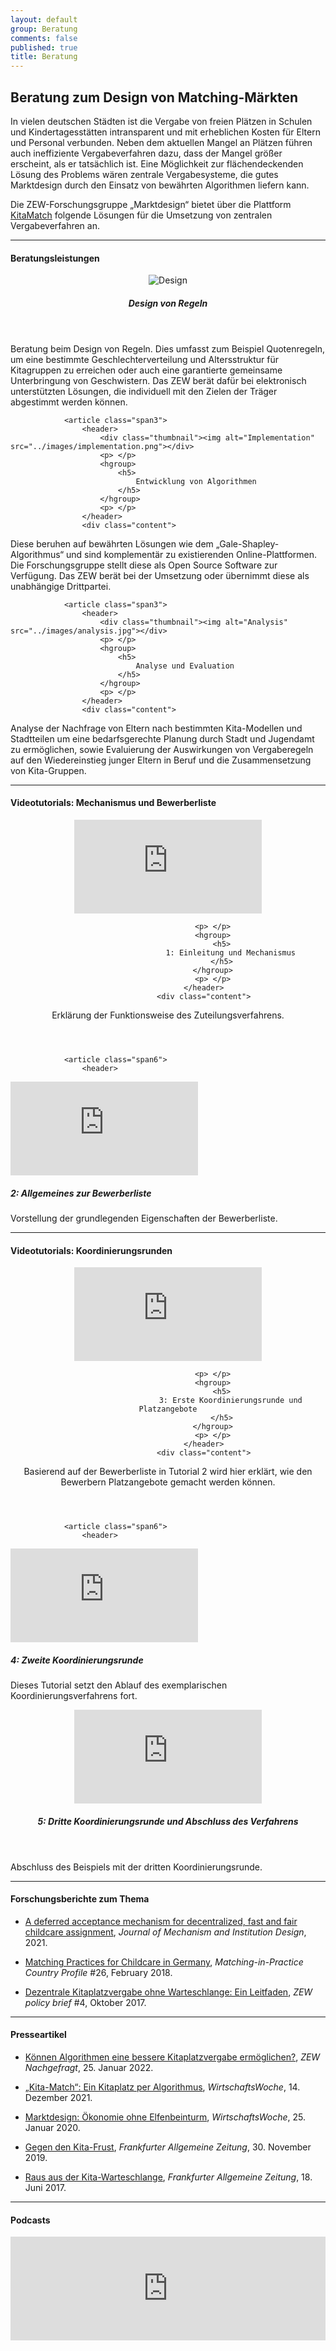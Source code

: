 ```yaml
---
layout: default
group: Beratung
comments: false
published: true
title: Beratung
---
```




## Beratung zum Design von Matching-Märkten

In vielen deutschen Städten ist die Vergabe von freien Plätzen in Schulen und Kindertagesstätten intransparent und mit erheblichen Kosten für Eltern und Personal verbunden. Neben dem aktuellen Mangel an Plätzen führen auch ineffiziente Vergabeverfahren dazu, dass der Mangel größer erscheint, als er tatsächlich ist. Eine Möglichkeit zur flächendeckenden Lösung des Problems wären zentrale Vergabesysteme, die gutes Marktdesign durch den Einsatz von bewährten Algorithmen liefern kann. 

Die ZEW-Forschungsgruppe „Marktdesign“ bietet über die Plattform <a href="https://kitamatch.com">KitaMatch</a> folgende Lösungen für die Umsetzung von zentralen Vergabeverfahren an.


***

#### Beratungsleistungen

<p> </p>

<footer class="row-fluid">
				<article class="span3">
					<header>
						<div class="thumbnail"><img alt="Design" src="../images/design.png"></div>
						<p> </p>
						<hgroup>
							<h5>
								Design von Regeln
							</h5>
						</hgroup>
						<p> </p>
					</header>
					<div class="content">
<p>Beratung beim Design von Regeln. Dies umfasst zum Beispiel Quotenregeln, um eine bestimmte Geschlechterverteilung und Altersstruktur für Kitagruppen zu erreichen oder auch eine garantierte gemeinsame Unterbringung von Geschwistern. Das ZEW berät dafür bei elektronisch unterstützten Lösungen, die individuell mit den Zielen der Träger abgestimmt werden können.
</p>
					</div>
				</article>



				<article class="span3">
					<header>
						<div class="thumbnail"><img alt="Implementation" src="../images/implementation.png"></div>
						<p> </p>
						<hgroup>
							<h5>
								Entwicklung von Algorithmen
							</h5>
						</hgroup>
						<p> </p>
					</header>
					<div class="content">
<p>Diese beruhen auf bewährten Lösungen wie dem „Gale-Shapley-Algorithmus“ und sind komplementär zu existierenden Online-Plattformen. Die Forschungsgruppe stellt diese als Open Source Software zur Verfügung. Das ZEW berät bei der Umsetzung oder übernimmt diese als unabhängige Drittpartei. <!--anhand der vollkommen anonymisierten Ranglisten der einzelnen Träger und der von der Stadt erfassten, anonymisierten Ranglisten der Eltern.-->
</p>
					</div>
				</article>



				<article class="span3">
					<header>
						<div class="thumbnail"><img alt="Analysis" src="../images/analysis.jpg"></div>
						<p> </p>
						<hgroup>
							<h5>
								Analyse und Evaluation
							</h5>
						</hgroup>
						<p> </p>
					</header>
					<div class="content">
<p>Analyse der Nachfrage von Eltern nach bestimmten Kita-Modellen und Stadtteilen um eine bedarfsgerechte Planung durch Stadt und Jugendamt zu ermöglichen, sowie Evaluierung der Auswirkungen von Vergaberegeln auf den Wiedereinstieg junger Eltern in Beruf  und die Zusammensetzung von Kita-Gruppen.
</p>
					</div>
				</article>

</footer>


***


#### Videotutorials: Mechanismus und Bewerberliste

<p> </p>

<footer class="row-fluid">
				<article class="span6">
					<header>			
<div class="thumbnail">
<div class="embed-responsive embed-responsive-16by9">
<iframe class="embed-responsive-item" src="https://player.vimeo.com/video/360373073" allowfullscreen frameborder="0"></iframe>
</div>
</div>

						<p> </p>
						<hgroup>
							<h5>
								1: Einleitung und Mechanismus
							</h5>
						</hgroup>
						<p> </p>
					</header>
					<div class="content">
<p>Erklärung der Funktionsweise des Zuteilungsverfahrens.
</p>
					</div>
				</article>



				<article class="span6">
					<header>
<div class="thumbnail">
<div class="embed-responsive embed-responsive-16by9">
<iframe class="embed-responsive-item" src="https://player.vimeo.com/video/360375744" allowfullscreen frameborder="0"></iframe>
</div>
</div>
						<p> </p>
						<hgroup>
							<h5>
								2: Allgemeines zur Bewerberliste
							</h5>
						</hgroup>
						<p> </p>
					</header>
					<div class="content">
<p>Vorstellung der grundlegenden Eigenschaften der Bewerberliste.
</p>
					</div>
				</article>


</footer>


***

#### Videotutorials: Koordinierungsrunden

<p> </p>

<footer class="row-fluid">
				<article class="span6">
					<header>			
<div class="thumbnail">
<div class="embed-responsive embed-responsive-16by9">
<iframe class="embed-responsive-item" src="https://player.vimeo.com/video/360375869" allowfullscreen frameborder="0"></iframe>
</div>
</div>

						<p> </p>
						<hgroup>
							<h5>
								3: Erste Koordinierungsrunde und Platzangebote
							</h5>
						</hgroup>
						<p> </p>
					</header>
					<div class="content">
<p>Basierend auf der Bewerberliste in Tutorial 2 wird hier erklärt, wie den Bewerbern Platzangebote gemacht werden können.
</p>
					</div>
				</article>

				<article class="span6">
					<header>
<div class="thumbnail">
<div class="embed-responsive embed-responsive-16by9">
<iframe class="embed-responsive-item" src="https://player.vimeo.com/video/360376092" allowfullscreen frameborder="0"></iframe>
</div>
</div>
						<p> </p>
						<hgroup>
							<h5>
								4: Zweite Koordinierungsrunde
							</h5>
						</hgroup>
						<p> </p>
					</header>
					<div class="content">
<p>Dieses Tutorial setzt den Ablauf des exemplarischen Koordinierungsverfahrens fort.
</p>
					</div>
				</article>

</footer>

<p> </p>

<footer class="row-fluid">
				<article class="span6">
					<header>
<div class="thumbnail">
<div class="embed-responsive embed-responsive-16by9">
<iframe class="embed-responsive-item" src="https://player.vimeo.com/video/360376159" allowfullscreen frameborder="0"></iframe>
</div>
</div>
						<p> </p>
						<hgroup>
							<h5>
								5: Dritte Koordinierungsrunde und Abschluss des Verfahrens
							</h5>
						</hgroup>
						<p> </p>
					</header>
					<div class="content">
<p>Abschluss des Beispiels mit der dritten Koordinierungsrunde.
</p>
					</div>
				</article>
</footer>

***

#### Forschungsberichte zum Thema

<p> </p>

- [A deferred acceptance mechanism for decentralized, fast and fair childcare assignment](http://www.mechanism-design.org/arch/v006-1/p_03.pdf), *Journal of Mechanism and Institution Design*, 2021. 

- [Matching Practices for Childcare in Germany](http://www.matching-in-practice.eu/related-markets/), *Matching-in-Practice Country Profile* #26, February 2018.

- [Dezentrale Kitaplatzvergabe ohne Warteschlange: Ein Leitfaden](https://www.econstor.eu/bitstream/10419/171332/1/1004717962.pdf), *ZEW policy brief* #4, Oktober 2017.

***

#### Presseartikel 

<p> </p>

- [Können Algorithmen eine bessere Kitaplatzvergabe ermöglichen?](https://www.zew.de/das-zew/aktuelles/koennen-algorithmen-eine-bessere-kitaplatzvergabe-ermoeglichen), *ZEW Nachgefragt*, 25. Januar 2022.

- [„Kita-Match“: Ein Kitaplatz per Algorithmus](https://www.wiwo.de/politik/deutschland/hilfreiche-software-kita-match-ein-kitaplatz-per-algorithmus/27890190.html), *WirtschaftsWoche*, 14. Dezember 2021.

- [Marktdesign: Ökonomie ohne Elfenbeinturm](https://www.wiwo.de/my/politik/konjunktur/vwl-marktdesign-oekonomie-ohne-elfenbeinturm/25470414.html), *WirtschaftsWoche*, 25. Januar 2020.

- [Gegen den Kita-Frust](https://www.faz.net/aktuell/wirtschaft/wie-ein-algorithmus-kitaplaetze-fairer-vergeben-soll-16510418.html), *Frankfurter Allgemeine Zeitung*, 30. November 2019.

- [Raus aus der Kita-Warteschlange](http://www.faz.net/aktuell/wirtschaft/kinderbetreuung-raus-aus-der-kita-warteschlange-15053793.html), *Frankfurter Allgemeine Zeitung*, 18. Juni 2017.

***

#### Podcasts

<p> </p>

<iframe width="100%" height="166" scrolling="no" frameborder="no" allow="autoplay" src="https://w.soundcloud.com/player/?url=https%3A//api.soundcloud.com/tracks/458173203&color=%2300aabb&auto_play=false&hide_related=false&show_comments=false&show_user=false&show_reposts=false&show_teaser=true"></iframe>

<p> </p>

<script class="podigee-podcast-player" src="https://player.podigee-cdn.net/podcast-player/javascripts/podigee-podcast-player.js" data-configuration="https://wirtschaft-forschung-debatten.podigee.io/36-auf-die-platze-fertig-los-so-gelingt-die-kitaplatzvergabe/embed?context=external"></script>










